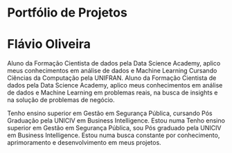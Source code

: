 # Portfólio de Projetos

# Flávio Oliveira

Aluno da Formação Cientista de dados pela Data Science Academy, aplico meus conhecimentos em análise de dados e Machine Learning
Cursando Ciências da Computação pela UNIFRAN. Aluno da Formação Cientista de dados pela Data Science Academy, aplico meus conhecimentos em análise de dados e Machine Learning
em problemas reais, na busca de insights e na solução de problemas de negócio.

Tenho ensino superior em Gestão em Segurança Pública, cursando Pós Graduação pela UNICIV em Business Intelligence. Estou numa
Tenho ensino superior em Gestão em Segurança Pública, sou Pós graduado pela UNICIV em Business Intelligence. Estou numa
busca constante por conhecimento, aprimoramento e desenvolvimento em meus projetos.
